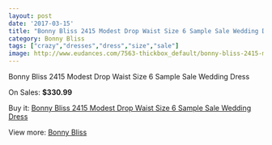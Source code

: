 ```yaml
---
layout: post
date: '2017-03-15'
title: "Bonny Bliss 2415 Modest Drop Waist Size 6 Sample Sale Wedding Dress"
category: Bonny Bliss
tags: ["crazy","dresses","dress","size","sale"]
image: http://www.eudances.com/7563-thickbox_default/bonny-bliss-2415-modest-drop-waist-size-6-sample-sale-wedding-dress.jpg
---
```

Bonny Bliss 2415 Modest Drop Waist Size 6 Sample Sale Wedding Dress

On Sales: **$330.99**
<a href="https://www.eudances.com/en/bonny-bliss/2681-bonny-bliss-2415-modest-drop-waist-size-6-sample-sale-wedding-dress.html"><amp-img layout="responsive" width="600" height="600" src="//www.eudances.com/7563-thickbox_default/bonny-bliss-2415-modest-drop-waist-size-6-sample-sale-wedding-dress.jpg" alt="Bonny Bliss 2415 Modest Drop Waist Size 6 Sample Sale Wedding Dress 0" /></a>
<a href="https://www.eudances.com/en/bonny-bliss/2681-bonny-bliss-2415-modest-drop-waist-size-6-sample-sale-wedding-dress.html"><amp-img layout="responsive" width="600" height="600" src="//www.eudances.com/7566-thickbox_default/bonny-bliss-2415-modest-drop-waist-size-6-sample-sale-wedding-dress.jpg" alt="Bonny Bliss 2415 Modest Drop Waist Size 6 Sample Sale Wedding Dress 1" /></a>
<a href="https://www.eudances.com/en/bonny-bliss/2681-bonny-bliss-2415-modest-drop-waist-size-6-sample-sale-wedding-dress.html"><amp-img layout="responsive" width="600" height="600" src="//www.eudances.com/7565-thickbox_default/bonny-bliss-2415-modest-drop-waist-size-6-sample-sale-wedding-dress.jpg" alt="Bonny Bliss 2415 Modest Drop Waist Size 6 Sample Sale Wedding Dress 2" /></a>
<a href="https://www.eudances.com/en/bonny-bliss/2681-bonny-bliss-2415-modest-drop-waist-size-6-sample-sale-wedding-dress.html"><amp-img layout="responsive" width="600" height="600" src="//www.eudances.com/7564-thickbox_default/bonny-bliss-2415-modest-drop-waist-size-6-sample-sale-wedding-dress.jpg" alt="Bonny Bliss 2415 Modest Drop Waist Size 6 Sample Sale Wedding Dress 3" /></a>

Buy it: [Bonny Bliss 2415 Modest Drop Waist Size 6 Sample Sale Wedding Dress](https://www.eudances.com/en/bonny-bliss/2681-bonny-bliss-2415-modest-drop-waist-size-6-sample-sale-wedding-dress.html "Bonny Bliss 2415 Modest Drop Waist Size 6 Sample Sale Wedding Dress")

View more: [Bonny Bliss](https://www.eudances.com/en/40-bonny-bliss "Bonny Bliss")